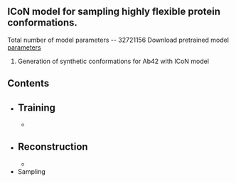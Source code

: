 
## ICoN model for sampling highly flexible protein conformations. 

Total number of model parameters -- 32721156
Download pretrained model [parameters](https://drive.google.com/file/d/17UWB6yphaCizXIb_FPon4H4b_-NThL4V/view?usp=sharing)

1. Generation of synthetic conformations for Ab42 with ICoN model


## Contents
- Training
  - 
  -
- Reconstruction
  -
  -
- Sampling



